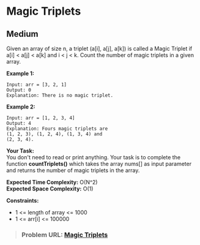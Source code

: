 # **Magic Triplets**

## **Medium**

Given an array of size n, a triplet (a\[i\], a\[j\], a\[k\]) is called a Magic Triplet if a\[i\] &lt; a\[j\] &lt; a\[k\] and i &lt; j &lt; k. Count the number of magic triplets in a given array.

**Example 1:**

```
Input: arr = [3, 2, 1]
Output: 0
Explanation: There is no magic triplet.
```

**Example 2:**

```
Input: arr = [1, 2, 3, 4]
Output: 4
Explanation: Fours magic triplets are
(1, 2, 3), (1, 2, 4), (1, 3, 4) and
(2, 3, 4).
```

**Your Task:**  
You don't need to read or print anything. Your task is to complete the function **countTriplets()** which takes the array nums\[\] as input parameter and returns the number of magic triplets in the array.

**Expected Time Complexity:** O(N^2)  
**Expected Space Complexity:** O(1)

**Constraints:**

- 1 <= length of array <= 1000
- 1 <= arr[i] <= 100000

> ### **Problem URL: [Magic Triplets](https://practice.geeksforgeeks.org/problems/magic-triplets4003/1)**
